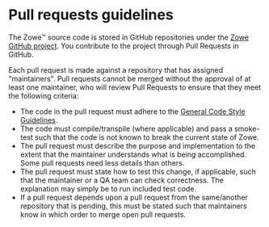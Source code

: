 # Pull requests guidelines

The Zowe&trade; source code is stored in GitHub repositories under the [Zowe GitHub project](https://github.com/zowe). You contribute to the project through Pull Requests in GitHub.  

Each pull request is made against a repository that has assigned "maintainers". Pull requests cannot be merged without the approval of at least one maintainer, who will review Pull Requests to ensure that they meet the following criteria:

- The code in the pull request must adhere to the [General Code Style Guidelines](general.md).
- The code must compile/transpile (where applicable) and pass a smoke-test such that the code is not known to break the current state of Zowe.
- The pull request must describe the purpose and implementation to the extent that the maintainer understands what is being accomplished. Some pull requests need less details than others.
- The pull request must state how to test this change, if applicable, such that the maintainer or a QA team can check correctness. The explanation may simply be to run included test code.
- If a pull request depends upon a pull request from the same/another repository that is pending, this must be stated such that maintainers know in which order to merge open pull requests.